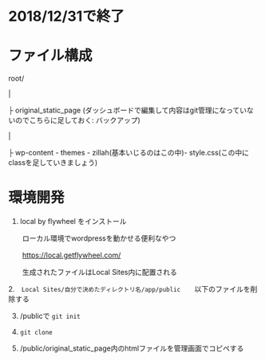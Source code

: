 # 2018/12/31で終了



# ファイル構成
root/

|

├ original_static_page (ダッシュボードで編集して内容はgit管理になっていないのでこちらに足しておく: バックアップ)

|

├ wp-content - themes - zillah(基本いじるのはこの中)- style.css(この中にclassを足していきましょう)






# 環境開発
1. local by flywheel をインストール

　　ローカル環境でwordpressを動かせる便利なやつ
  
　　https://local.getflywheel.com/
  
　　生成されたファイルはLocal Sites内に配置される


2.　`Local Sites/自分で決めたディレクトリ名/app/public`　　以下のファイルを削除する

3. /publicで `git init`

4. `git clone`

5. /public/original_static_page内のhtmlファイルを管理画面でコピペする
